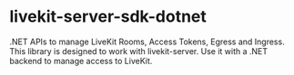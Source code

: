 # livekit-server-sdk-dotnet
.NET APIs to manage LiveKit Rooms, Access Tokens, Egress and Ingress. This library is designed to work with livekit-server. Use it with a .NET backend to manage access to LiveKit.
